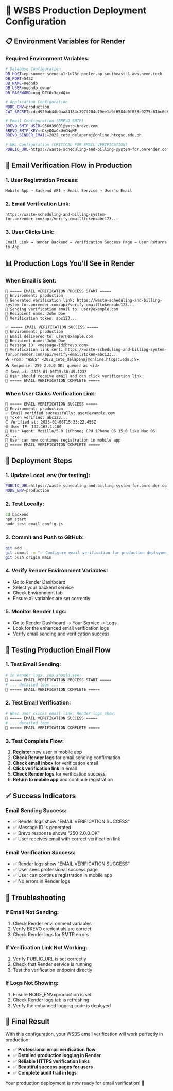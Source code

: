 # 🚀 WSBS Production Deployment Configuration

## 📋 Environment Variables for Render

### **Required Environment Variables:**
```bash
# Database Configuration
DB_HOST=ep-summer-scene-a1rlu78r-pooler.ap-southeast-1.aws.neon.tech
DB_PORT=5432
DB_NAME=neondb
DB_USER=neondb_owner
DB_PASSWORD=npg_DZf0c3qxWQim

# Application Configuration
NODE_ENV=production
JWT_SECRET=cdcd920ab44b9aa84184c397f204c79ee1a9f6584d0f058c9275c61bc6d8acf9aa981f60b852ad30a18a4e4d2937b5c57c327bc95cccf524bc1f7892ca6e1f68

# Email Configuration (BREVO SMTP)
BREVO_SMTP_USER=956d39001@smtp-brevo.com
BREVO_SMTP_KEY=rDkyQGwCxUvONgMF
BREVO_SENDER_EMAIL=2022_cete_delapenaj@online.htcgsc.edu.ph

# URL Configuration (CRITICAL FOR EMAIL VERIFICATION)
PUBLIC_URL=https://waste-scheduling-and-billing-system-for.onrender.com
```

## 🎯 Email Verification Flow in Production

### **1. User Registration Process:**
```
Mobile App → Backend API → Email Service → User's Email
```

### **2. Email Verification Link:**
```
https://waste-scheduling-and-billing-system-for.onrender.com/api/verify-email?token=abc123...
```

### **3. User Clicks Link:**
```
Email Link → Render Backend → Verification Success Page → User Returns to App
```

## 📊 Production Logs You'll See in Render

### **When Email is Sent:**
```
📧 ===== EMAIL VERIFICATION PROCESS START =====
🎯 Environment: production
🔗 Generated verification link: https://waste-scheduling-and-billing-system-for.onrender.com/api/verify-email?token=abc123...
📧 Sending verification email to: user@example.com
👤 Recipient name: John Doe
🔑 Verification token: abc123...

✅ ===== EMAIL VERIFICATION SUCCESS =====
🎯 Environment: production
📧 Email delivered to: user@example.com
👤 Recipient name: John Doe
📨 Message ID: <message-id@brevo.com>
🔗 Verification link sent: https://waste-scheduling-and-billing-system-for.onrender.com/api/verify-email?token=abc123...
📤 From: "WSBS" <2022_cete_delapenaj@online.htcgsc.edu.ph>
📥 Response: 250 2.0.0 OK: queued as <id>
⏰ Sent at: 2025-01-06T15:30:45.123Z
🎉 User should receive email and can click verification link
📧 ===== EMAIL VERIFICATION COMPLETE =====
```

### **When User Clicks Verification Link:**
```
🎉 ===== EMAIL VERIFICATION SUCCESS =====
🎯 Environment: production
✅ Email verified successfully: user@example.com
🔑 Token verified: abc123...
⏰ Verified at: 2025-01-06T15:35:22.456Z
🌐 User IP: 192.168.1.100
📱 User Agent: Mozilla/5.0 (iPhone; CPU iPhone OS 15_0 like Mac OS X)...
🎯 User can now continue registration in mobile app
🎉 ===== EMAIL VERIFICATION COMPLETE =====
```

## 🔧 Deployment Steps

### **1. Update Local .env (for testing):**
```bash
PUBLIC_URL=https://waste-scheduling-and-billing-system-for.onrender.com
NODE_ENV=production
```

### **2. Test Locally:**
```bash
cd backend
npm start
node test_email_config.js
```

### **3. Commit and Push to GitHub:**
```bash
git add .
git commit -m "✅ Configure email verification for production deployment"
git push origin main
```

### **4. Verify Render Environment Variables:**
- Go to Render Dashboard
- Select your backend service
- Check Environment tab
- Ensure all variables are set correctly

### **5. Monitor Render Logs:**
- Go to Render Dashboard → Your Service → Logs
- Look for the enhanced email verification logs
- Verify email sending and verification success

## 🧪 Testing Production Email Flow

### **1. Test Email Sending:**
```bash
# In Render logs, you should see:
📧 ===== EMAIL VERIFICATION PROCESS START =====
# ... detailed logs ...
📧 ===== EMAIL VERIFICATION COMPLETE =====
```

### **2. Test Email Verification:**
```bash
# When user clicks email link, Render logs show:
🎉 ===== EMAIL VERIFICATION SUCCESS =====
# ... detailed logs ...
🎉 ===== EMAIL VERIFICATION COMPLETE =====
```

### **3. Test Complete Flow:**
1. **Register** new user in mobile app
2. **Check Render logs** for email sending confirmation
3. **Check email inbox** for verification email
4. **Click verification link** in email
5. **Check Render logs** for verification success
6. **Return to mobile app** and continue registration

## ✅ Success Indicators

### **Email Sending Success:**
- ✅ Render logs show "EMAIL VERIFICATION SUCCESS"
- ✅ Message ID is generated
- ✅ Brevo response shows "250 2.0.0 OK"
- ✅ User receives email with correct verification link

### **Email Verification Success:**
- ✅ Render logs show "EMAIL VERIFICATION SUCCESS" 
- ✅ User sees professional success page
- ✅ User can continue registration in mobile app
- ✅ No errors in Render logs

## 🚨 Troubleshooting

### **If Email Not Sending:**
1. Check Render environment variables
2. Verify BREVO credentials are correct
3. Check Render logs for SMTP errors

### **If Verification Link Not Working:**
1. Verify PUBLIC_URL is set correctly
2. Check that Render service is running
3. Test the verification endpoint directly

### **If Logs Not Showing:**
1. Ensure NODE_ENV=production is set
2. Check Render logs tab is refreshing
3. Verify the enhanced logging code is deployed

## 🎉 Final Result

With this configuration, your WSBS email verification will work perfectly in production:

- ✅ **Professional email verification flow**
- ✅ **Detailed production logging in Render**
- ✅ **Reliable HTTPS verification links**
- ✅ **Beautiful success pages for users**
- ✅ **Complete audit trail in logs**

Your production deployment is now ready for email verification! 🚀

